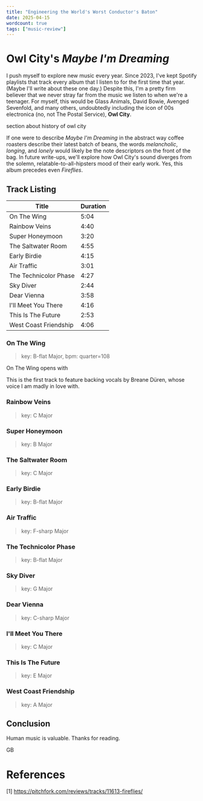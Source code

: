 ```yaml
---
title: "Engineering the World's Worst Conductor's Baton"
date: 2025-04-15
wordcount: true
tags: ["music-review"]
---
```


# Owl City's *Maybe I'm Dreaming*

I push myself to explore new music every year. Since 2023, I've kept Spotify playlists that track every album that I listen to for the first time that year. (Maybe I'll write about these one day.) Despite this, I'm a pretty firm believer that we never stray far from the music we listen to when we're a teenager. For myself, this would be Glass Animals, David Bowie, Avenged Sevenfold, and many others, undoubtedly including the icon of 00s electronica (no, not The Postal Service), **Owl City**.

section about history of owl city

If one were to describe *Maybe I'm Dreaming* in the abstract way coffee roasters describe their latest batch of beans, the words *melancholic*, *longing*, and *lonely* would likely be the note descriptors on the front of the bag. In future write-ups, we'll explore how Owl City's sound diverges from the solemn, relatable-to-all-hipsters mood of their early work. Yes, this album precedes even *Fireflies*.


## Track Listing

| Title                  | Duration |
|------------------------|----------|
| On The Wing            | 5:04     |
| Rainbow Veins          | 4:40     |
| Super Honeymoon        | 3:20     |
| The Saltwater Room     | 4:55     |
| Early Birdie           | 4:15     |
| Air Traffic            | 3:01     |
| The Technicolor Phase  | 4:27     |
| Sky Diver              | 2:44     |
| Dear Vienna            | 3:58     |
| I'll Meet You There    | 4:16     |
| This Is The Future     | 2:53     |
| West Coast Friendship  | 4:06     |


### On The Wing
> key: B-flat Major, bpm: quarter=108

On The Wing opens with

This is the first track to feature backing vocals by Breane Düren, whose voice I am madly in love with.

### Rainbow Veins
> key: C Major

### Super Honeymoon
> key: B Major

### The Saltwater Room
> key: C Major

### Early Birdie
> key: B-flat Major

### Air Traffic
> key: F-sharp Major

### The Technicolor Phase
> key: B-flat Major

### Sky Diver
> key: G Major

### Dear Vienna
> key: C-sharp Major

### I'll Meet You There
> key: C Major

### This Is The Future
> key: E Major

### West Coast Friendship
> key: A Major



## Conclusion

Human music is valuable. Thanks for reading.

GB

# References

[1] https://pitchfork.com/reviews/tracks/11613-fireflies/
